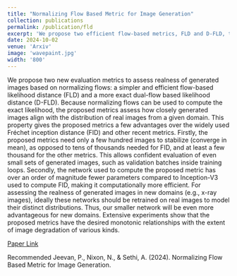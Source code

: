 ```yaml
---
title: "Normalizing Flow Based Metric for Image Generation"
collection: publications
permalink: /publication/fld
excerpt: 'We propose two efficient flow-based metrics, FLD and D-FLD, that provide accurate realness assessment of generated images with significantly fewer parameters and samples than FID, making them ideal for evaluating small image sets in diverse domains.'
date: 2024-10-02
venue: 'Arxiv'
image: 'wavepaint.jpg'
width: '800'
---
```


We propose two new evaluation metrics to assess realness of generated images based on normalizing flows: a simpler and efficient flow-based likelihood distance (FLD) and a more exact dual-flow based likelihood distance (D-FLD). Because normalizing flows can be used to compute the exact likelihood, the proposed metrics assess how closely generated images align with the distribution of real images from a given domain. This property gives the proposed metrics a few advantages over the widely used Fréchet inception distance (FID) and other recent metrics. Firstly, the proposed metrics need only a few hundred images to stabilize (converge in mean), as opposed to tens of thousands needed for FID, and at least a few thousand for the other metrics. This allows confident evaluation of even small sets of generated images, such as validation batches inside training loops. Secondly, the network used to compute the proposed metric has over an order of magnitude fewer parameters compared to Inception-V3 used to compute FID, making it computationally more efficient. For assessing the realness of generated images in new domains (e.g., x-ray images), ideally these networks should be retrained on real images to model their distinct distributions. Thus, our smaller network will be even more advantageous for new domains. Extensive experiments show that the proposed metrics have the desired monotonic relationships with the extent of image degradation of various kinds.

[Paper Link](https://arxiv.org/abs/2410.02004)

Recommended  Jeevan, P., Nixon, N., & Sethi, A. (2024). Normalizing Flow Based Metric for Image Generation.